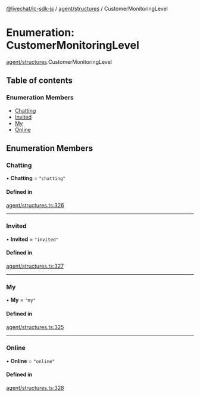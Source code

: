 [@livechat/lc-sdk-js](../README.md) / [agent/structures](../modules/agent_structures.md) / CustomerMonitoringLevel

# Enumeration: CustomerMonitoringLevel

[agent/structures](../modules/agent_structures.md).CustomerMonitoringLevel

## Table of contents

### Enumeration Members

- [Chatting](agent_structures.CustomerMonitoringLevel.md#chatting)
- [Invited](agent_structures.CustomerMonitoringLevel.md#invited)
- [My](agent_structures.CustomerMonitoringLevel.md#my)
- [Online](agent_structures.CustomerMonitoringLevel.md#online)

## Enumeration Members

### Chatting

• **Chatting** = ``"chatting"``

#### Defined in

[agent/structures.ts:326](https://github.com/livechat/lc-sdk-js/blob/a3fdde0/src/agent/structures.ts#L326)

___

### Invited

• **Invited** = ``"invited"``

#### Defined in

[agent/structures.ts:327](https://github.com/livechat/lc-sdk-js/blob/a3fdde0/src/agent/structures.ts#L327)

___

### My

• **My** = ``"my"``

#### Defined in

[agent/structures.ts:325](https://github.com/livechat/lc-sdk-js/blob/a3fdde0/src/agent/structures.ts#L325)

___

### Online

• **Online** = ``"online"``

#### Defined in

[agent/structures.ts:328](https://github.com/livechat/lc-sdk-js/blob/a3fdde0/src/agent/structures.ts#L328)
